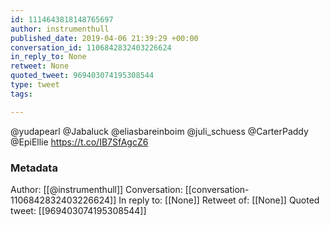 ```yaml
---
id: 1114643818148765697
author: instrumenthull
published_date: 2019-04-06 21:39:29 +00:00
conversation_id: 1106842832403226624
in_reply_to: None
retweet: None
quoted_tweet: 969403074195308544
type: tweet
tags:

---
```


@yudapearl @Jabaluck @eliasbareinboim @juli_schuess @CarterPaddy @EpiEllie https://t.co/IB7SfAgcZ6

### Metadata

Author: [[@instrumenthull]]
Conversation: [[conversation-1106842832403226624]]
In reply to: [[None]]
Retweet of: [[None]]
Quoted tweet: [[969403074195308544]]
